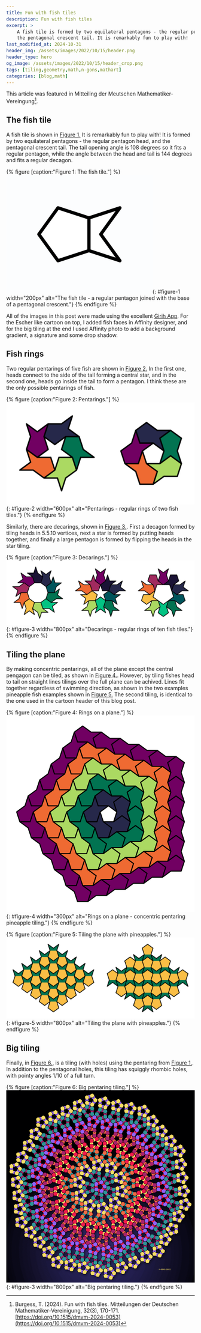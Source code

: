 ```yaml
---
title: Fun with fish tiles
description: Fun with fish tiles
excerpt: >
    A fish tile is formed by two equilateral pentagons - the regular pentagon head, and
    the pentagonal crescent tail. It is remarkably fun to play with!
last_modified_at: 2024-10-31
header_img: /assets/images/2022/10/15/header.png
header_type: hero
og_image: /assets/images/2022/10/15/header_crop.png
tags: [tiling,geometry,math,n-gons,mathart]
categories: [blog,math]
---
```


This article was featured in Mitteiling der Meutschen Mathematiker-Vereingung[^1].

[^1]: Burgess, T. (2024). Fun with fish tiles. Mitteilungen der Deutschen Mathematiker-Vereinigung, 32(3), 170-171. [https://doi.org/10.1515/dmvm-2024-0053](https://doi.org/10.1515/dmvm-2024-0053)

## The fish tile

A fish tile is shown in [Figure 1.](#figure-1) It is remarkably fun to play with! It is formed by two equilateral pentagons - the regular pentagon head, and the pentagonal crescent tail. The tail opening angle is 108 degrees so it fits a regular pentagon, while the angle between the head and tail is 144 degrees and fits a regular decagon.

{% figure [caption:"Figure 1: The fish tile."] %}
![](/assets/images/2022/10/15/fish.png){: #figure-1 width="200px" alt="The fish tile - a regular pentagon joined with the base of a pentagonal crescent."}
{% endfigure %}

All of the images in this post were made using the excellent [Girih App](https://apps.apple.com/us/app/girih-polygon-pattern-design/id1400485589?mt=12). For the Escher like cartoon on top, I added fish faces in Affinity designer, and for the big tiling at the end I used Affinity photo to add a background gradient, a signature and some drop shadow.

## Fish rings

Two regular pentarings of five fish are shown in [Figure 2.](#figure-2) 
In the first one, heads connect to the side of the tail forming a central star, and in the second one, heads go inside the tail to form a pentagon. I think these are the only possible pentarings of fish. 

{% figure [caption:"Figure 2: Pentarings."] %}
![](/assets/images/2022/10/15/5_fish.png){: #figure-2 width="600px" alt="Pentarings - regular rings of two fish tiles."}
{% endfigure %}

Similarly, there are decarings, shown in [Figure 3.](#figure-3). 
First a decagon formed by tiling heads in 5.5.10 vertices, next a star is formed by putting heads together, and finally a large pentagon is formed by flipping the heads in the star tiling.

{% figure [caption:"Figure 3: Decarings."] %}
![](/assets/images/2022/10/15/10_fish.png){: #figure-3 width="800px" alt="Decarings - regular rings of ten fish tiles."}
{% endfigure %}

## Tiling the plane

By making concentric pentarings, all of the plane except the central pengagon can be tiled, as shown in [Figure 4.](#figure-4). However, by tiling fishes head to tail on straight lines tilings over the full plane can be achived. Lines fit together regardless of swimming direction, as shown in the two examples pineapple fish examples shown in [Figure 5.](#figure-5) The second tiling, is identical to the one used in the cartoon header of this blog post.

{% figure [caption:"Figure 4: Rings on a plane."] %}
![](/assets/images/2022/10/15/ring_plane.png){: #figure-4 width="300px" alt="Rings on a plane - concentric pentaring pineapple tiling."}
{% endfigure %}

{% figure [caption:"Figure 5: Tiling the plane with pineapples."] %}
![](/assets/images/2022/10/15/planes.png){: #figure-5 width="800px" alt="Tiling the plane with pineapples."}
{% endfigure %}

## Big tiling

Finally, in [Figure 6.](#figure-6), is a tiling (with holes) using the pentaring from [Figure 1.](#figure-1). In addition to the pentagonal holes, this tiling has squiggly rhombic holes, with pointy angles 1/10 of a full turn.

{% figure [caption:"Figure 6: Big pentaring tiling."] %}
![](/assets/images/2022/10/15/fishdish.png){: #figure-3 width="800px" alt="Big pentaring tiling."}
{% endfigure %}


